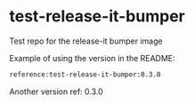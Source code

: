 # test-release-it-bumper
Test repo for the release-it bumper image

Example of using the version in the README:

```bash
reference:test-release-it-bumper:0.3.0
```

Another version ref: 0.3.0
